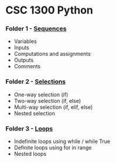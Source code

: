 # CSC 1300 Python

### Folder 1 - [Sequences](1-Sequences)
- Variables
- Inputs
- Computations and assignments
- Outputs
- Comments

### Folder 2 - [Selections](2-Selections)
- One-way selection (if)
- Two-way selection (if, else)
- Multi-way selection (if, elif, else)
- Nested selection

### Folder 3 - [Loops](3-Repetitions)
- Indefinite loops using while / while True
- Definite loops using for in range
- Nested loops